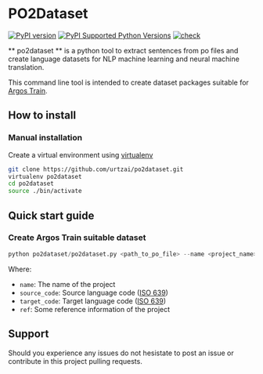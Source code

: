 # PO2Dataset

[![PyPI version](https://badge.fury.io/py/po2dataset.svg)](https://badge.fury.io/py/po2dataset)
[![PyPI Supported Python Versions](https://img.shields.io/pypi/pyversions/po2dataset.svg)](https://pypi.python.org/pypi/po2dataset/)
[![check](https://github.com/urtzai/po2dataset/actions/workflows/python-test.yml/badge.svg)](https://github.com/urtzai/po2dataset/actions/workflows/python-test.yml)

** po2dataset ** is a python tool to extract sentences from po files and create language datasets for NLP machine learning and neural machine translation.

This command line tool is intended to create dataset packages suitable for [Argos Train](https://github.com/argosopentech/argos-train).

## How to install

### Manual installation

Create a virtual environment using [virtualenv](https://virtualenv.pypa.io/en/latest/index.html)

```bash
git clone https://github.com/urtzai/po2dataset.git
virtualenv po2dataset
cd po2dataset
source ./bin/activate
```

## Quick start guide

### Create Argos Train suitable dataset

```python
python po2dataset/po2dataset.py <path_to_po_file> --name <project_name> --source_code <source_lang_code> --target_code <target_lang_code> --ref "Some reference information of the project"
```

Where:

- `name`: The name of the project
- `source_code`: Source language code ([ISO 639](https://en.wikipedia.org/wiki/ISO_639))
- `target_code`: Target language code ([ISO 639](https://en.wikipedia.org/wiki/ISO_639))
- `ref`: Some reference information of the project

## Support

Should you experience any issues do not hesistate to post an issue or contribute in this project pulling requests.
